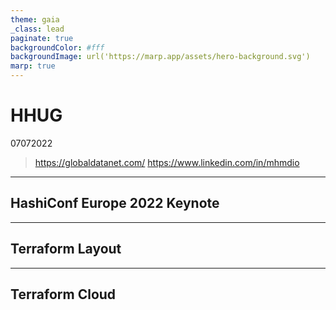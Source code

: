 ```yaml
---
theme: gaia
_class: lead
paginate: true
backgroundColor: #fff
backgroundImage: url('https://marp.app/assets/hero-background.svg')
marp: true
---
```




# **HHUG**

07072022

> <https://globaldatanet.com/>
> <https://www.linkedin.com/in/mhmdio>

---

## HashiConf Europe 2022 Keynote


---

## Terraform Layout

---

## Terraform Cloud